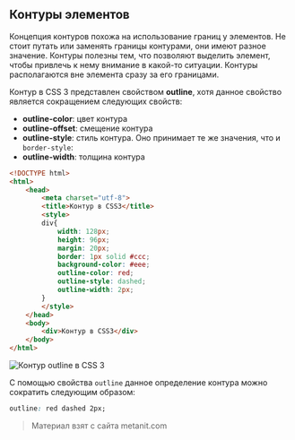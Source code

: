 ## Контуры элементов

Концепция контуров похожа на использование границ у элементов. Не стоит путать или заменять границы контурами, они имеют разное значение. Контуры полезны тем, что позволяют выделить элемент, чтобы привлечь к нему внимание в какой-то ситуации. Контуры располагаются вне элемента сразу за его границами.

Контур в CSS 3 представлен свойством **outline**, хотя данное свойство является сокращением следующих свойств:
- **outline-color**: цвет контура
- **outline-offset**: смещение контура
- **outline-style**: стиль контура. Оно принимает те же значения, что и `border-style`:
- **outline-width**: толщина контура

```html
<!DOCTYPE html>
<html>
    <head>
        <meta charset="utf-8">
        <title>Контур в CSS3</title>
        <style>
        div{
            width: 128px;
            height: 96px;
            margin: 20px;
            border: 1px solid #ccc;
            background-color: #eee;
            outline-color: red;
            outline-style: dashed;
            outline-width: 2px;
        }
        </style>
    </head>
    <body>
        <div>Контур в CSS3</div>
    </body>
</html>
```

![Контур outline в CSS 3](https://metanit.com/web/html5/pics/4.54.png)

С помощью свойства `outline` данное определение контура можно сократить следующим образом:

```css
outline: red dashed 2px;
```


> Материал взят с сайта metanit.com